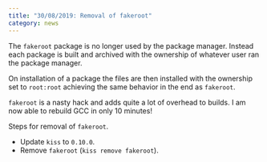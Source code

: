 ```yaml
---
title: "30/08/2019: Removal of fakeroot"
category: news
---
```


The `fakeroot` package is no longer used by the package manager. Instead each package is built and archived with the ownership of whatever user ran the package manager.

On installation of a package the files are then installed with the ownership set to `root:root` achieving the same behavior in the end as `fakeroot`.

`fakeroot` is a nasty hack and adds quite a lot of overhead to builds. I am now able to rebuild GCC in only 10 minutes!

Steps for removal of `fakeroot`.

- Update `kiss` to `0.10.0`.
- Remove `fakeroot` (`kiss remove fakeroot`).
